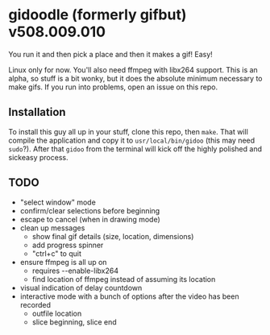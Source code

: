 gidoodle (formerly gifbut) v508.009.010
==========
You run it and then pick a place and then it makes a gif! Easy!

Linux only for now. You'll also need ffmpeg with libx264 support.
This is an alpha, so stuff is a bit wonky, but it does the absolute minimum necessary to make gifs. If you run into problems, open an issue on this repo.

Installation
------
To install this guy all up in your stuff, clone this repo, then `make`. That will compile the application and copy it to `usr/local/bin/gidoo` (this may need `sudo`?). After that `gidoo` from the terminal will kick off the highly polished and sickeasy process.

TODO
------
* "select window" mode
* confirm/clear selections before beginning
* escape to cancel (when in drawing mode)
* clean up messages
    * show final gif details (size, location, dimensions)
    * add progress spinner
    * "ctrl+c" to quit
* ensure ffmpeg is all up on
    * requires --enable-libx264
    * find location of ffmpeg instead of assuming its location
* visual indication of delay countdown
* interactive mode with a bunch of options after the video has been recorded
    * outfile location
    * slice beginning, slice end
